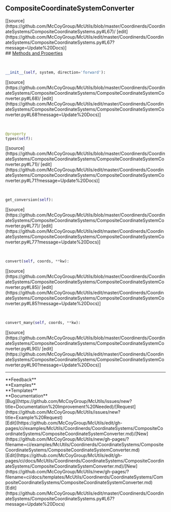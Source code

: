 ## <a id="McUtils.Coordinerds.CoordinateSystems.CompositeCoordinateSystems.CompositeCoordinateSystemConverter">CompositeCoordinateSystemConverter</a> 

<div class="docs-source-link" markdown="1">
[[source](https://github.com/McCoyGroup/McUtils/blob/master/Coordinerds/CoordinateSystems/CompositeCoordinateSystems.py#L67)/
[edit](https://github.com/McCoyGroup/McUtils/edit/master/Coordinerds/CoordinateSystems/CompositeCoordinateSystems.py#L67?message=Update%20Docs)]
</div>









<div class="collapsible-section">
 <div class="collapsible-section collapsible-section-header" markdown="1">
## <a class="collapse-link" data-toggle="collapse" href="#methods" markdown="1"> Methods and Properties</a> <a class="float-right" data-toggle="collapse" href="#methods"><i class="fa fa-chevron-down"></i></a>
 </div>
 <div class="collapsible-section collapsible-section-body collapse show" id="methods" markdown="1">
 
<a id="McUtils.Coordinerds.CoordinateSystems.CompositeCoordinateSystems.CompositeCoordinateSystemConverter.__init__" class="docs-object-method">&nbsp;</a> 
```python
__init__(self, system, direction='forward'): 
```
<div class="docs-source-link" markdown="1">
[[source](https://github.com/McCoyGroup/McUtils/blob/master/Coordinerds/CoordinateSystems/CompositeCoordinateSystems/CompositeCoordinateSystemConverter.py#L68)/
[edit](https://github.com/McCoyGroup/McUtils/edit/master/Coordinerds/CoordinateSystems/CompositeCoordinateSystems/CompositeCoordinateSystemConverter.py#L68?message=Update%20Docs)]
</div>


<a id="McUtils.Coordinerds.CoordinateSystems.CompositeCoordinateSystems.CompositeCoordinateSystemConverter.types" class="docs-object-method">&nbsp;</a> 
```python
@property
types(self): 
```
<div class="docs-source-link" markdown="1">
[[source](https://github.com/McCoyGroup/McUtils/blob/master/Coordinerds/CoordinateSystems/CompositeCoordinateSystems/CompositeCoordinateSystemConverter.py#L71)/
[edit](https://github.com/McCoyGroup/McUtils/edit/master/Coordinerds/CoordinateSystems/CompositeCoordinateSystems/CompositeCoordinateSystemConverter.py#L71?message=Update%20Docs)]
</div>


<a id="McUtils.Coordinerds.CoordinateSystems.CompositeCoordinateSystems.CompositeCoordinateSystemConverter.get_conversion" class="docs-object-method">&nbsp;</a> 
```python
get_conversion(self): 
```
<div class="docs-source-link" markdown="1">
[[source](https://github.com/McCoyGroup/McUtils/blob/master/Coordinerds/CoordinateSystems/CompositeCoordinateSystems/CompositeCoordinateSystemConverter.py#L77)/
[edit](https://github.com/McCoyGroup/McUtils/edit/master/Coordinerds/CoordinateSystems/CompositeCoordinateSystems/CompositeCoordinateSystemConverter.py#L77?message=Update%20Docs)]
</div>


<a id="McUtils.Coordinerds.CoordinateSystems.CompositeCoordinateSystems.CompositeCoordinateSystemConverter.convert" class="docs-object-method">&nbsp;</a> 
```python
convert(self, coords, **kw): 
```
<div class="docs-source-link" markdown="1">
[[source](https://github.com/McCoyGroup/McUtils/blob/master/Coordinerds/CoordinateSystems/CompositeCoordinateSystems/CompositeCoordinateSystemConverter.py#L85)/
[edit](https://github.com/McCoyGroup/McUtils/edit/master/Coordinerds/CoordinateSystems/CompositeCoordinateSystems/CompositeCoordinateSystemConverter.py#L85?message=Update%20Docs)]
</div>


<a id="McUtils.Coordinerds.CoordinateSystems.CompositeCoordinateSystems.CompositeCoordinateSystemConverter.convert_many" class="docs-object-method">&nbsp;</a> 
```python
convert_many(self, coords, **kw): 
```
<div class="docs-source-link" markdown="1">
[[source](https://github.com/McCoyGroup/McUtils/blob/master/Coordinerds/CoordinateSystems/CompositeCoordinateSystems/CompositeCoordinateSystemConverter.py#L90)/
[edit](https://github.com/McCoyGroup/McUtils/edit/master/Coordinerds/CoordinateSystems/CompositeCoordinateSystems/CompositeCoordinateSystemConverter.py#L90?message=Update%20Docs)]
</div>
 </div>
</div>












---


<div markdown="1" class="text-secondary">
<div class="container">
  <div class="row">
   <div class="col" markdown="1">
**Feedback**   
</div>
   <div class="col" markdown="1">
**Examples**   
</div>
   <div class="col" markdown="1">
**Templates**   
</div>
   <div class="col" markdown="1">
**Documentation**   
</div>
   <div class="col" markdown="1">
   
</div>
   <div class="col" markdown="1">
   
</div>
   <div class="col" markdown="1">
   
</div>
</div>
  <div class="row">
   <div class="col" markdown="1">
[Bug](https://github.com/McCoyGroup/McUtils/issues/new?title=Documentation%20Improvement%20Needed)/[Request](https://github.com/McCoyGroup/McUtils/issues/new?title=Example%20Request)   
</div>
   <div class="col" markdown="1">
[Edit](https://github.com/McCoyGroup/McUtils/edit/gh-pages/ci/examples/McUtils/Coordinerds/CoordinateSystems/CompositeCoordinateSystems/CompositeCoordinateSystemConverter.md)/[New](https://github.com/McCoyGroup/McUtils/new/gh-pages/?filename=ci/examples/McUtils/Coordinerds/CoordinateSystems/CompositeCoordinateSystems/CompositeCoordinateSystemConverter.md)   
</div>
   <div class="col" markdown="1">
[Edit](https://github.com/McCoyGroup/McUtils/edit/gh-pages/ci/docs/McUtils/Coordinerds/CoordinateSystems/CompositeCoordinateSystems/CompositeCoordinateSystemConverter.md)/[New](https://github.com/McCoyGroup/McUtils/new/gh-pages/?filename=ci/docs/templates/McUtils/Coordinerds/CoordinateSystems/CompositeCoordinateSystems/CompositeCoordinateSystemConverter.md)   
</div>
   <div class="col" markdown="1">
[Edit](https://github.com/McCoyGroup/McUtils/edit/master/Coordinerds/CoordinateSystems/CompositeCoordinateSystems.py#L67?message=Update%20Docs)   
</div>
   <div class="col" markdown="1">
   
</div>
   <div class="col" markdown="1">
   
</div>
   <div class="col" markdown="1">
   
</div>
</div>
</div>
</div>
